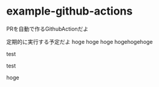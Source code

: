 # example-github-actions

PRを自動で作るGithubActionだよ

定期的に実行する予定だよ
hoge
hoge
hoge
hogehogehoge

test

test

hoge
